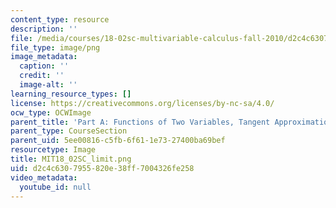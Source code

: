 ```yaml
---
content_type: resource
description: ''
file: /media/courses/18-02sc-multivariable-calculus-fall-2010/d2c4c6307955820e38ff7004326fe258_MIT18_02SC_limit.png
file_type: image/png
image_metadata:
  caption: ''
  credit: ''
  image-alt: ''
learning_resource_types: []
license: https://creativecommons.org/licenses/by-nc-sa/4.0/
ocw_type: OCWImage
parent_title: 'Part A: Functions of Two Variables, Tangent Approximation and Optimization'
parent_type: CourseSection
parent_uid: 5ee00816-c5fb-6f61-1e73-27400ba69bef
resourcetype: Image
title: MIT18_02SC_limit.png
uid: d2c4c630-7955-820e-38ff-7004326fe258
video_metadata:
  youtube_id: null
---
```

